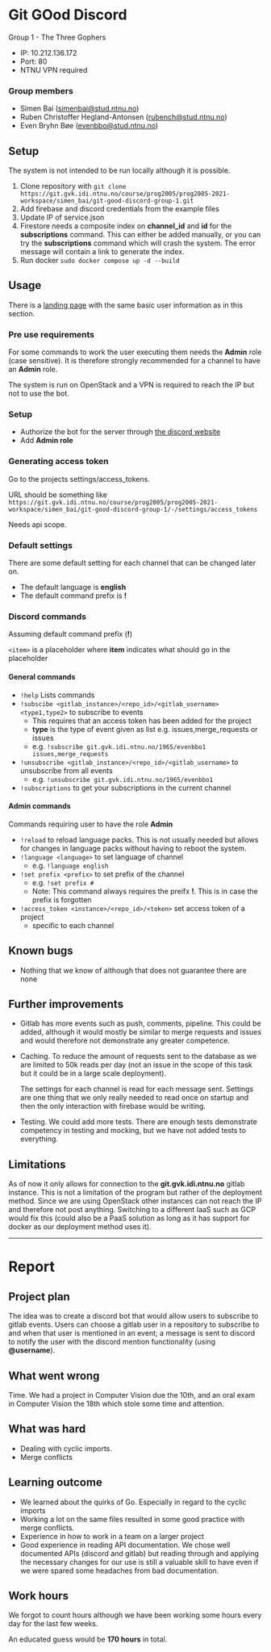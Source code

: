 # Git GOod Discord
Group 1 - The Three Gophers

- IP: 10.212.136.172
- Port: 80
- NTNU VPN required

### Group members
- Simen Bai (simenbai@stud.ntnu.no)
- Ruben Christoffer Hegland-Antonsen (rubench@stud.ntnu.no)
- Even Bryhn Bøe (evenbbo@stud.ntnu.no)


## Setup

The system is not intended to be run locally although it is possible.

1. Clone repository with `git clone https://git.gvk.idi.ntnu.no/course/prog2005/prog2005-2021-workspace/simen_bai/git-good-discord-group-1.git`
2. Add firebase and discord credentials from the example files
3. Update IP of service.json
4. Firestore needs a composite index on **channel_id** and **id** for the **subscriptions** command.
   This can either be added manually, or you can try the **subscriptions** command which will crash the system.
   The error message will contain a link to generate the index.
5. Run docker `sudo docker compose up -d --build`


## Usage

There is a [landing page](http://10.212.136.172) with the same basic user information as in this section.

### Pre use requirements

For some commands to work the user executing them needs the **Admin** role (case sensitive).
It is therefore strongly recommended for a channel to have an **Admin** role.

The system is run on OpenStack and a VPN is required to reach the IP but not to use the bot.

### Setup

- Authorize the bot for the server through [the discord website](https://discord.com/oauth2/authorize?client_id=830135256514297936&scope=bot)
- Add **Admin role**

### Generating access token

Go to the projects settings/access_tokens.

URL should be something like `https://git.gvk.idi.ntnu.no/course/prog2005/prog2005-2021-workspace/simen_bai/git-good-discord-group-1/-/settings/access_tokens`

Needs api scope.

### Default settings

There are some default setting for each channel that can be changed later on.

- The default language is **english**
- The default command prefix is **!**

### Discord commands

Assuming default command prefix (**!**)

`<item>` is a placeholder where **item** indicates what should go in the placeholder

#### General commands

- `!help` Lists commands
- `!subscibe <gitlab_instance>/<repo_id>/<gitlab_username> <type1,type2>` to subscribe to events
    - This requires that an access token has been added for the project
    - **type** is the type of event given as list e.g. issues,merge_requests or issues
    - e.g. `!subscribe git.gvk.idi.ntnu.no/1965/evenbbo1 issues,merge_requests`
- `!unsubscribe <gitlab_instance>/<repo_id>/<gitlab_username>` to unsubscribe from all events
    - e.g. `!unsubscribe git.gvk.idi.ntnu.no/1965/evenbbo1`
- `!subscriptions` to get your subscriptions in the current channel 

#### Admin commands

Commands requiring user to have the role **Admin**

- `!reload` to reload language packs. This is not usually needed but allows for changes in language packs without having to reboot the system.
- `!language <language>` to set language of channel
    - e.g. `!language english`
- `!set prefix <prefix>` to set prefix of the channel
    - e.g. `!set prefix #`
    - Note: This command always requires the preifx **!**. This is in case the prefix is forgotten
- `!access_token <instance>/<repo_id>/<token>` set access token of a project
    - specific to each channel

## Known bugs

- Nothing that we know of although that does not guarantee there are none


## Further improvements

- Gitlab has more events such as push, comments, pipeline.
  This could be added, although it would mostly be similar to merge requests
  and issues and would therefore not demonstrate any greater competence.
- Caching. To reduce the amount of requests sent to the database as we are 
  limited to 50k reads per day (not an issue in the scope of this task but it could be in a large scale deployment).
  
  The settings for each channel is read for each message sent. Settings are one thing that 
  we only really needed to read once on startup and then the only interaction with firebase would be writing.

- Testing. We could add more tests. There are enough tests demonstrate competency 
  in testing and mocking, but we have not added tests to everything.

## Limitations

As of now it only allows for connection to the **git.gvk.idi.ntnu.no** gitlab instance. 
This is not a limitation of the program but rather of the deployment method. 
Since we are using OpenStack other instances can not reach the IP and therefore not post anything. 
Switching to a different IaaS such as GCP would fix this 
(could also be a PaaS solution as long as it has support for docker as our deployment method uses it).


---

# Report

## Project plan

The idea was to create a discord bot that would allow users to subscribe to gitlab events.
Users can choose a gitlab user in a repository to subscribe to 
and when that user is mentioned in an event; a message is sent to discord to notify the user 
with the discord mention functionality (using **@username**).


## What went wrong

Time. We had a project in Computer Vision due the 10th, 
and an oral exam in Computer Vision the 18th which stole some time and attention.


## What was hard

- Dealing with cyclic imports.
- Merge conflicts


## Learning outcome

- We learned about the quirks of Go. Especially in regard to the cyclic imports
- Working a lot on the same files resulted in some good practice with merge conflicts. 
- Experience in how to work in a team on a larger project
- Good experience in reading API documentation. 
  We chose well documented APIs (discord and gitlab) 
  but reading through and applying the necessary changes for our use 
  is still a valuable skill to have even if we were spared some headaches from bad documentation.


## Work hours

We forgot to count hours although we have been working some hours every day for the last few weeks.

An educated guess would be **170 hours** in total.

